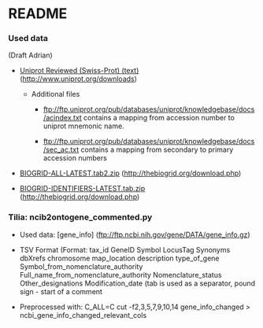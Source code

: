 # README #

### Used data
(Draft Adrian)

* [Uniprot Reviewed (Swiss-Prot) (text)](ftp://ftp.uniprot.org/pub/databases/uniprot/current_release/knowledgebase/completw/uniprot_sprot.dat.gz) (http://www.uniprot.org/downloads)
    * Additional files
        * ftp://ftp.uniprot.org/pub/databases/uniprot/knowledgebase/docs/acindex.txt contains a mapping from accession number to uniprot mnemonic name.

        * ftp://ftp.uniprot.org/pub/databases/uniprot/knowledgebase/docs/sec_ac.txt contains a mapping from secondary to primary accession numbers
     

* [BIOGRID-ALL-LATEST.tab2.zip](http://thebiogrid.org/downloads/archives/Latest%20Release/BIOGRID-ALL-LATEST.tab2.zip) (http://thebiogrid.org/download.php)

* [BIOGRID-IDENTIFIERS-LATEST.tab.zip](http://thebiogrid.org/downloads/archives/Latest%20Release/BIOGRID-IDENTIFIERS-LATEST.tab.zip) (http://thebiogrid.org/download.php)


### Tilia: ncib2ontogene_commented.py

* Used data: [gene_info] (ftp://ftp.ncbi.nih.gov/gene/DATA/gene_info.gz)
 
* TSV Format (Format: tax_id GeneID Symbol LocusTag Synonyms dbXrefs chromosome map_location description type_of_gene Symbol_from_nomenclature_authority Full_name_from_nomenclature_authority Nomenclature_status Other_designations Modification_date (tab is used as a separator, pound sign - start of a comment

* Preprocessed with: C_ALL=C cut -f2,3,5,7,9,10,14 gene_info_changed > ncbi_gene_info_changed_relevant_cols